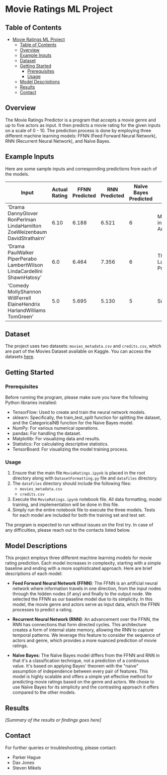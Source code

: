 # Movie Ratings ML Project

## Table of Contents
- [Movie Ratings ML Project](#movie-ratings-ml-project)
  - [Table of Contents](#table-of-contents)
  - [Overview](#overview)
  - [Example Inputs](#example-inputs)
  - [Dataset](#dataset)
  - [Getting Started](#getting-started)
    - [Prerequisites](#prerequisites)
    - [Usage](#usage)
  - [Model Descriptions](#model-descriptions)
  - [Results](#results)
  - [Contact](#contact)

## Overview
The Movie Ratings Predictor is a program that accepts a movie genre and up to five actors as input. It then predicts a movie rating for the given inputs on a scale of 0 - 10. The prediction process is done by employing three different machine learning models: FFNN (Feed Forward Neural Network), RNN (Recurrent Neural Network), and Naïve Bayes.

## Example Inputs
Here are some sample inputs and corresponding predictions from each of the models.

| Input | Actual Rating | FFNN Predicted | RNN Predicted | Naïve Bayes Predicted | Movie |
|---|---|---|---|---|---|
| 'Drama DannyGlover RonPerlman LindaHamilton ZoeWeizenbaum DavidStrathairn' | 6.10 | 6.188 | 6.521 | 6 | Missing in America |
| 'Drama PaulWalker PiperPerabo LambertWilson LindaCardellini ShawnHatosy' | 6.0 | 6.464 | 7.356 | 6 | The Lazarus Project |
| 'Comedy MollyShannon WillFerrell ElaineHendrix HarlandWilliams TomGreen' | 5.0 | 5.695 | 5.130 | 5 | Superstar |

## Dataset
The project uses two datasets: `movies_metadata.csv` and `credits.csv`, which are part of the Movies Dataset available on Kaggle. You can access the datasets [here](https://www.kaggle.com/datasets/rounakbanik/the-movies-dataset).

## Getting Started

### Prerequisites
Before running the program, please make sure you have the following Python libraries installed:

- TensorFlow: Used to create and train the neural network models.
- sklearn: Specifically, the train_test_split function for splitting the dataset, and the CategoricalNB function for the Naive Bayes model.
- NumPy: For various numerical operations.
- pandas: For handling the dataset.
- Matplotlib: For visualizing data and results.
- Statistics: For calculating descriptive statistics.
- TensorBoard: For visualizing the model training process.

### Usage
1. Ensure that the main file `MovieRatings.ipynb` is placed in the root directory along with `DatasetFormatting.py` file and `datafiles` directory.
2. The `datafiles` directory should include the following files:
   - `movies_metadata.csv`
   - `credits.csv`
3. Execute the `MovieRatings.ipynb` notebook file. All data formatting, model training, and implementation will be done in this file.
4. Simply run the entire notebook file to execute the three models. Tests for each model are included for both the training set and test set.

The program is expected to run without issues on the first try. In case of any difficulties, please reach out to the contacts listed below.

## Model Descriptions
This project employs three different machine learning models for movie rating prediction. Each model increases in complexity, starting with a simple baseline and ending with a more sophisticated approach. Here are brief descriptions of each model:

- **Feed Forward Neural Network (FFNN)**: The FFNN is an artificial neural network where information travels in one direction, from the input nodes through the hidden nodes (if any) and finally to the output node. We selected the FFNN as our baseline model due to its simplicity. In this model, the movie genre and actors serve as input data, which the FFNN processes to predict a rating.

- **Recurrent Neural Network (RNN)**: An advancement over the FFNN, the RNN has connections that form directed cycles. This architecture creates a form of internal state memory, allowing the RNN to capture temporal patterns. We leverage this feature to consider the sequence of actors and genre, which provides a more nuanced prediction of movie ratings.

- **Naïve Bayes**: The Naïve Bayes model differs from the FFNN and RNN in that it's a classification technique, not a prediction of a continuous value. It's based on applying Bayes' theorem with the "naive" assumption of independence between every pair of features. This model is highly scalable and offers a simple yet effective method for predicting movie ratings based on the genre and actors. We chose to use Naïve Bayes for its simplicity and the contrasting approach it offers compared to the other models.

## Results
*[Summary of the results or findings goes here]*

## Contact
For further queries or troubleshooting, please contact:
- Parker Hague
- Dax Jones
- Steven Mikels